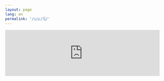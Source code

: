 ```yaml
---
layout: page
lang: en
permalink: '/🇺🇸/🗓/'
---
```


<script src="https://yastatic.net/q/forms-frontend-ext/_/embed.js"></script>
<div class="d-flex justify-content-center">
    <iframe src="https://forms.yandex.com/u/5e0cda17fe0f8303f1778bea/?iframe=1" frameborder="0" name="ya-form-5e0cda17fe0f8303f1778bea" width="500"></iframe>
</div>
